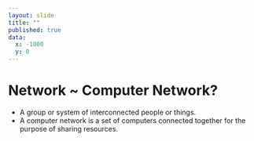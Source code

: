 ```yaml
---
layout: slide
title: ""
published: true
data:
  x: -1000
  y: 0
---
```

# Network ~ Computer Network? 


   + A group or system of interconnected people or things.
   + A computer network is a set of computers connected together for the purpose of sharing resources.
